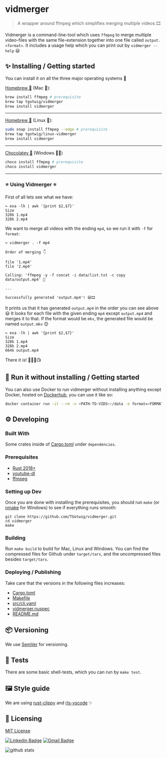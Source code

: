 # vidmerger

> A wrapper around ffmpeg which simplifies merging multiple videos 🎞

Vidmerger is a command-line-tool which uses `ffmpeg` to merge multiple video-files with the same file-extension together into one file called `output.<format>`. It includes a usage help which you can print out by `vidmerger --help` 😃

## ✨ Installing / Getting started

You can install it on all the three major operating systems 🤗

[Homebrew 🍺](https://github.com/TGotwig/homebrew-vidmerger/blob/master/vidmerger.rb) (Mac 🍏):

```bash
brew install ffmpeg # prerequisite
brew tap tgotwig/vidmerger
brew install vidmerger
```

---

[Homebrew 🍺](https://github.com/TGotwig/homebrew-linux-vidmerger/blob/master/vidmerger.rb) (Linux 🐧):

```bash
sudo snap install ffmpeg --edge # prerequisite
brew tap tgotwig/linux-vidmerger
brew install vidmerger
```

---

[Chocolatey 🍫](https://chocolatey.org/packages/vidmerger) (Windows 🏳️‍🌈)

```powershell
choco install ffmpeg # prerequisite
choco install vidmerger
```

---

### ⭐️ Using Vidmerger ⭐️

First of all lets see what we have:

```fish
↪ exa -lh | awk '{print $2,$7}'
Size
328k 1.mp4
328k 2.mp4
```

We want to merge all videos with the ending `mp4`, so we run it with `-f` for `format`:

```fish
↪ vidmerger . -f mp4

Order of merging 👇

file '1.mp4'
file '2.mp4'

Calling: 'ffmpeg -y -f concat -i data/list.txt -c copy data/output.mp4' 🚀

...

Successfully generated 'output.mp4'! 😆🎞
```

It prints us that it has generated `output.mp4` in the order you can see above 😃 It looks for each file with the given ending `mp4` except `output.mp4` and merges it to that. If the format would be `mkv`, the generated file would be named `output.mkv` 😊

```fish
↪ exa -lh | awk '{print $2,$7}'
Size
328k 1.mp4
328k 2.mp4
664k output.mp4
```

There it is! 🎉🎊🥳📺

## 🐳 Run it without installing / Getting started

You can also use Docker to run vidmerger without installing anything except Docker, hosted on [Dockerhub](https://hub.docker.com/r/tgotwig/vidmerger), you can use it like so:

```bash
docker container run -it --rm -v <PATH-TO-VIDS>:/data -e format=<FORMAT> tgotwig/vidmerger
```

## ⚙️ Developing

### Built With

Some crates inside of [Cargo.toml](Cargo.toml) under `dependencies`.

### Prerequisites

- [Rust 2018+](https://www.rust-lang.org/tools/install)
- [youtube-dl](http://ytdl-org.github.io/youtube-dl/download.html)
- [ffmpeg](https://ffmpeg.org/download.html)

### Setting up Dev

Once you are done with installing the prerequisites, you should run `make` (or [nmake](https://docs.microsoft.com/en-us/cpp/build/reference/nmake-reference?view=vs-2019) for Windows) to see if everything runs smooth:

```shell
git clone https://github.com/TGotwig/vidmerger.git
cd vidmerger
make
```

### Building

Run `make build` to build for Mac, Linux and Windows. You can find the compressed files for Github under `target/tars`, and the uncompressed files besides `target/tars`.

### Deploying / Publishing

Take care that the versions in the following files increases:

- [Cargo.toml](Cargo.toml)
- [Makefile](Makefile)
- [src/cli.yaml](src/cli.yaml)
- [vidmerger.nuspec](vidmerger.nuspec)
- [README.md](README.md)

## 📦 Versioning

We use [SemVer](http://semver.org/) for versioning.

## 🧪 Tests

There are some basic shell-tests, which you can run by `make test`.

## 🖼 Style guide

We are using [rust-clippy](rust-clippy) and [rls-vscode](https://github.com/rust-lang/rls-vscode) ✨

## 📜 Licensing

[MIT License](LICENSE)

[![Linkedin Badge](https://img.shields.io/badge/-Thomas_Gotwig-blue?style=flat-square&logo=Linkedin&logoColor=white&link=https://www.linkedin.com/in/tgotwig)](https://www.linkedin.com/in/tgotwig)
[![Gmail Badge](https://img.shields.io/badge/-tgotwig@gmail.com-c14438?style=flat-square&logo=Gmail&logoColor=white&link=mailto:tgotwig@gmail.com)](mailto:tgotwig@gmail.com)

![github stats](https://github-readme-stats.vercel.app/api?username=tgotwig&show_icons=true)
